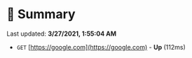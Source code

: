 # 📖 Summary
Last updated: **3/27/2021, 1:55:04 AM**

- `GET` [https://google.com](https://google.com) - **Up** (112ms)
